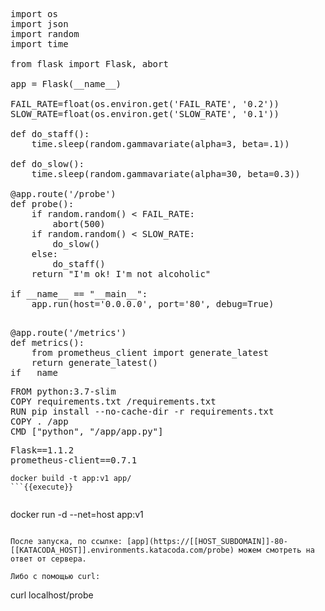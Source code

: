 <pre class="file" data-filename="./app/app.py" data-target="replace">
import os
import json
import random
import time

from flask import Flask, abort

app = Flask(__name__)

FAIL_RATE=float(os.environ.get('FAIL_RATE', '0.2'))
SLOW_RATE=float(os.environ.get('SLOW_RATE', '0.1'))

def do_staff():
    time.sleep(random.gammavariate(alpha=3, beta=.1))

def do_slow():
    time.sleep(random.gammavariate(alpha=30, beta=0.3))

@app.route('/probe')
def probe():
    if random.random() < FAIL_RATE:
        abort(500)
    if random.random() < SLOW_RATE:
        do_slow()
    else:
        do_staff()
    return "I'm ok! I'm not alcoholic"

if __name__ == "__main__":
    app.run(host='0.0.0.0', port='80', debug=True)
</pre>

<pre class="file" data-filename="./app/app.py" data-target="insert" data-marker="if __name__">

@app.route('/metrics')
def metrics():
    from prometheus_client import generate_latest
    return generate_latest()
if __name__
</pre>

<pre class="file" data-filename="./app/Dockerfile" data-target="replace">
FROM python:3.7-slim
COPY requirements.txt /requirements.txt
RUN pip install --no-cache-dir -r requirements.txt
COPY . /app
CMD ["python", "/app/app.py"]
</pre>

<pre class="file" data-filename="./app/requirements.txt" data-target="replace">
Flask==1.1.2
prometheus-client==0.7.1
</pre>

```
docker build -t app:v1 app/
```{{execute}}


```
docker run -d --net=host app:v1
```{{execute}}

После запуска, по ссылке: [app](https://[[HOST_SUBDOMAIN]]-80-[[KATACODA_HOST]].environments.katacoda.com/probe) можем смотреть на ответ от сервера. 

Либо с помощью curl:

```
curl localhost/probe
```{{execute}}
